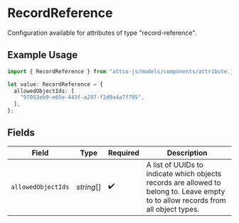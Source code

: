 # RecordReference

Configuration available for attributes of type "record-reference".

## Example Usage

```typescript
import { RecordReference } from "attio-js/models/components/attribute.js";

let value: RecordReference = {
  allowedObjectIds: [
    "97052eb9-e65e-443f-a297-f2d9a4a7f795",
  ],
};
```

## Fields

| Field                                                                                                                              | Type                                                                                                                               | Required                                                                                                                           | Description                                                                                                                        |
| ---------------------------------------------------------------------------------------------------------------------------------- | ---------------------------------------------------------------------------------------------------------------------------------- | ---------------------------------------------------------------------------------------------------------------------------------- | ---------------------------------------------------------------------------------------------------------------------------------- |
| `allowedObjectIds`                                                                                                                 | *string*[]                                                                                                                         | :heavy_check_mark:                                                                                                                 | A list of UUIDs to indicate which objects records are allowed to belong to. Leave empty to to allow records from all object types. |